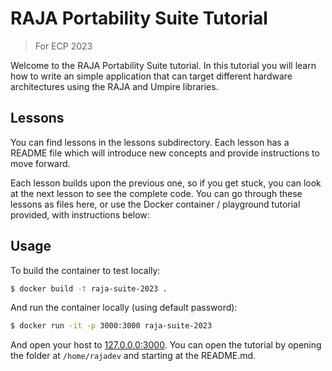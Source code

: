 # RAJA Portability Suite Tutorial

> For ECP 2023

Welcome to the RAJA Portability Suite tutorial. In this tutorial you will learn
how to write an simple application that can target different hardware
architectures using the RAJA and Umpire libraries.

## Lessons

You can find lessons in the lessons subdirectory. Each lesson has a README file
which will introduce new concepts and provide instructions to move forward. 

Each lesson builds upon the previous one, so if you get stuck, you can look at
the next lesson to see the complete code. You can go through these lessons
as files here, or use the Docker container / playground tutorial provided,
with instructions below:

## Usage

To build the container to test locally:

```bash
$ docker build -t raja-suite-2023 .
```

And run the container locally (using default password):

```bash
$ docker run -it -p 3000:3000 raja-suite-2023
```

And open your host to [127.0.0.0:3000](http://127.0.0.0:3000). You can open the tutorial by
opening the folder at `/home/rajadev` and starting at the README.md.
